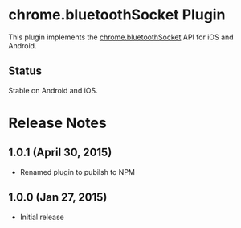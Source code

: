 # chrome.bluetoothSocket Plugin

This plugin implements the [chrome.bluetoothSocket](https://developer.chrome.com/apps/bluetoothSocket) API for iOS and Android.

## Status

Stable on Android and iOS.

# Release Notes

## 1.0.1 (April 30, 2015)
- Renamed plugin to pubilsh to NPM

## 1.0.0 (Jan 27, 2015)
* Initial release
